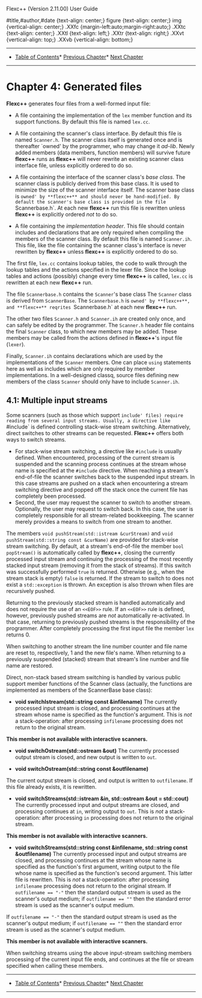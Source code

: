 

 Flexc++ (Version 2.11.00) User Guide 

 #title,#author,#date {text-align: center;}
 figure {text-align: center;}
 img {vertical-align: center;}
 .XXfc {margin-left:auto;margin-right:auto;}
 .XXtc {text-align: center;}
 .XXtl {text-align: left;}
 .XXtr {text-align: right;}
 .XXvt {vertical-align: top;}
 .XXvb {vertical-align: bottom;}





---


* [Table of Contents](flexc++.html)* [Previous Chapter](flexc++03.html)* [Next Chapter](flexc++05.html)




---



Chapter 4: Generated files
==========================


**Flexc++** generates four files from a well-formed input file:
 * A file containing the implementation of the `lex` member function
and its support functions. By default this file is named `lex.cc`.

* A file containing the scanner's class interface. By default this file
is named `Scanner.h`. The scanner class itself is generated once and is
thereafter `owned' by the programmer, who may change it *ad-lib*. Newly
added members (data members, function members) will survive future **flexc++** runs
as **flexc++** will never rewrite an existing scanner class interface file, unless
explicitly ordered to do so.

* A file containing the interface of the scanner class's *base
class*. The scanner class is publicly derived from this base class. It is used
to minimize the size of the scanner interface itself. The scanner base class
is `owned' by **flexc++** and should never be hand-modified. By
default the scanner's base class is provided in the file
`Scannerbase.h`. At each new **flexc++** run this file is rewritten unless **flexc++**
is explicitly ordered *not* to do so.

* A file containing the *implementation header*. This file should
contain includes and declarations that are only required when compiling the
members of the scanner class. By default this file is named
`Scanner.ih`. This file, like the file containing the scanner class's
interface is never rewritten by **flexc++** unless **flexc++** is explicitly ordered to do
so.



The first file, `lex.cc` contains lookup tables, the code to walk through
the lookup tables and the actions specified in the lexer file. Since the
lookup tables and actions (possibly) change every time **flexc++** is called,
`lex.cc` is rewritten at each new **flexc++** run.

The file `Scannerbase.h` contains the `Scanner`'s base class The
`Scanner` class is derived from `ScannerBase`. The `Scannerbase.h` is
`owned' by **flexc++**, and **flexc++** reqrites `Scannerbase.h` at each new **flexc++** run.

The other two files `Scanner.h` and `Scanner.ih` are created only once,
and can safely be edited by the programmer. The `Scanner.h` header file
contains the final `Scanner` class, to which new members may be added. These
members may be called from the actions defined in **flexc++**'s input file
(`lexer`).

Finally, `Scanner.ih` contains declarations which are used by the
implementations of the `Scanner` members. One can place `using` statements
here as well as includes which are only required by member implementations. In
a well-designed classq, source files defining new members of the class
`Scanner` should only have to include `Scanner.ih`.


4.1: Multiple input streams
---------------------------


 Some scanners (such as those which support `include' files) require reading
from several input streams. Usually, a directive like `#include` is defined
controlling stack-wise stream switching. Alternatively, direct switches to
other streams can be requested. **Flexc++** offers both ways to switch streams.

* For stack-wise stream switching, a directive like `#include` is
usually defined. When encountered, processing of the current stream is
suspended and the scanning process continues at the stream whose name is
specified at the `#include` directive. When reaching a stream's end-of-file
the scanner switches back to the suspended input stream. In this case streams
are pushed on a stack when encountering a stream switching directive and
popped off the stack once the current file has completely been processed.
 * Second, the user may request the scanner to switch to another stream.
Optionally, the user may request to switch back. In this case, the user is
completely responsible for all stream-related bookkeeping. The scanner merely
provides a means to switch from one stream to another.



The members `void pushStream(std::istream &curStream)` and `void
pushStream(std::string const &curName)` are provided for stack-wise stream
switching. By default, at a stream's end-of-file the member `bool
popStream()` is automatically called by **flexc++**, closing the currently processed
input stream and continuing the processing of the most recently stacked input
stream (removing it from the stack of streams). If this switch was
successfully performed `true` is returned. Otherwise (e.g., when the stream
stack is empty) `false` is returned. If the stream to switch to does not
exist a `std::exception` is thrown. An exception is also thrown when files
are recursively pushed. 

Returning to the previously stacked stream is handled automatically and
does not require the use of an `<<EOF>>` rule. If an `<<EOF>>` rule is
defined, however, previously pushed streams are *not* automatically
re-activated. In that case, returning to previously pushed streams is the
responsibility of the programmer. After completely processing the first input
file the member `lex` returns 0.

When switching to another stream the line number counter and file name are
reset to, respectively, 1 and the new file's name. When returning to a
previously suspended (stacked) stream that stream's line number and file name
are restored. 

Direct, non-stack based stream switching is handled by various public
support member functions of the Scanner class (actually, the functions are
implemented as members of the ScannerBase base class):
 * **void switchIstream(std::string const &infilename)**
 The currently processed input stream is closed, and processing
 continues at the stream whose name is specified as the function's
 argument. This is *not* a stack-operation: after processing
 `infilename` processing does not return to the original stream.

**This member is not available with interactive scanners.**

* **void switchOstream(std::ostream &out)**
 The currently processed output stream is closed, and
 new output is written to `out`. 

* **void switchOstream(std::string const &outfilename)**

The current output stream is closed, and output is written to
 `outfilename`. If this file already exists, it is rewritten.

* **void switchStreams(std::istream &in,
 std::ostream &out = std::cout)**
 The currently processed input and output streams are closed, and
 processing continues at `in`, writing output to `out`. This is
 *not* a stack-operation: after processing `in` processing
 does not return to the original stream.

**This member is not available with interactive scanners.**

* **void switchStreams(std::string const &infilename,
 std::string const &outfilename)**
 The currently processed input and output streams are closed, and
 processing continues at the stream whose name is specified as the
 function's first argument, writing output to the file whose name is
 specified as the function's second argument. This latter file is
 rewritten. This is *not* a stack-operation: after processing
 `infilename` processing does not return to the original stream.
 If `outfilename == "-"` then the standard output stream
 is used as the scanner's output medium; if `outfilename == ""` then
 the standard error stream is used as the scanner's output medium.

If `outfilename == "-"` then the standard output stream
 is used as the scanner's output medium; if `outfilename == ""` then
 the standard error stream is used as the scanner's output medium.

**This member is not available with interactive scanners.**


 When switching streams using the above input-stream switching members
processing of the current input file ends, and continues at the file or stream
specified when calling these members.



---


* [Table of Contents](flexc++.html)* [Previous Chapter](flexc++03.html)* [Next Chapter](flexc++05.html)




---


























